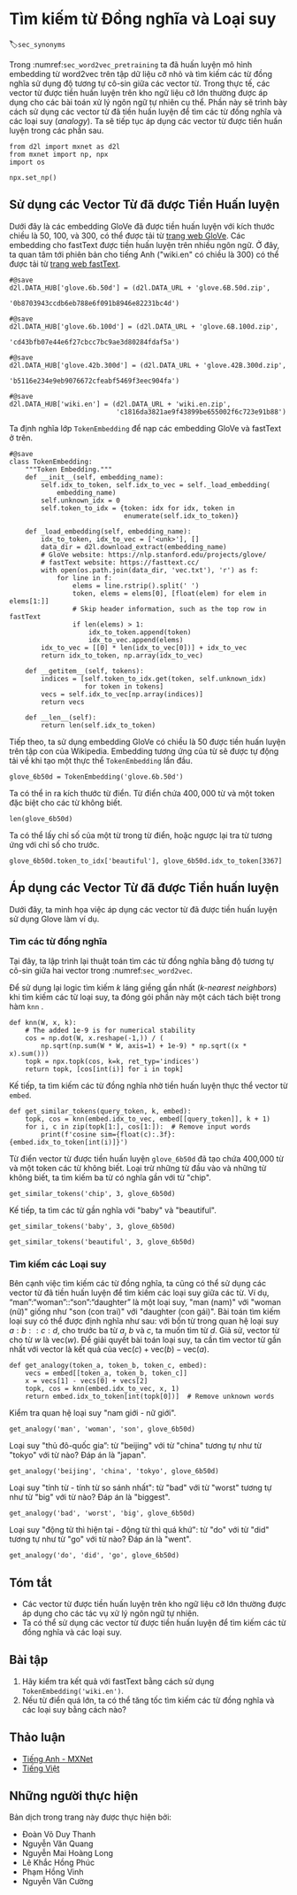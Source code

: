 <!-- ===================== Bắt đầu dịch Phần 1 ==================== -->
<!-- ========================================= REVISE - BẮT ĐẦU =================================== -->

<!--
# Finding Synonyms and Analogies
-->

# Tìm kiếm từ Đồng nghĩa và Loại suy
:label:`sec_synonyms`


<!--
In :numref:`sec_word2vec_pretraining` we trained a word2vec word embedding model on a small-scale dataset and searched for synonyms using the cosine similarity of word vectors.
In practice, word vectors pretrained on a large-scale corpus can often be applied to downstream natural language processing tasks.
This section will demonstrate how to use these pretrained word vectors to find synonyms and analogies.
We will continue to apply pretrained word vectors in subsequent sections.
-->

Trong :numref:`sec_word2vec_pretraining` ta đã huấn luyện mô hình embedding từ word2vec trên tập dữ liệu cỡ nhỏ và tìm kiếm các từ đồng nghĩa sử dụng độ tương tự cô-sin giữa các vector từ.
Trong thực tế, các vector từ được tiền huấn luyện trên kho ngữ liệu cỡ lớn thường được áp dụng cho các bài toán xử lý ngôn ngữ tự nhiên cụ thể.
Phần này sẽ trình bày cách sử dụng các vector từ đã tiền huấn luyện để tìm các từ đồng nghĩa và các loại suy (*analogy*).
Ta sẽ tiếp tục áp dụng các vector từ được tiền huấn luyện trong các phần sau.


```{.python .input}
from d2l import mxnet as d2l
from mxnet import np, npx
import os

npx.set_np()
```


<!--
## Using Pretrained Word Vectors
-->

## Sử dụng các Vector Từ đã được Tiền Huấn luyện


<!--
Below lists pretrained GloVe embeddings of dimensions 50, 100, and 300, which can be downloaded from the [GloVe website](https://nlp.stanford.edu/projects/glove/).
The pretrained fastText embeddings are available in multiple languages.
Here we consider one English version (300-dimensional "wiki.en") that can be downloaded from the [fastText website](https://fasttext.cc/).
-->

Dưới đây là các embedding GloVe đã được tiền huấn luyện với kích thước chiều là 50, 100, và 300, có thể được tải từ [trang web GloVe](https://nlp.stanford.edu/projects/glove/).
Các embedding cho fastText được tiền huấn luyện trên nhiều ngôn ngữ.
Ở đây, ta quan tâm tới phiên bản cho tiếng Anh ("wiki.en" có chiều là 300) có thể được tải từ [trang web fastText](https://fasttext.cc/).


```{.python .input  n=35}
#@save
d2l.DATA_HUB['glove.6b.50d'] = (d2l.DATA_URL + 'glove.6B.50d.zip',
                                '0b8703943ccdb6eb788e6f091b8946e82231bc4d')

#@save
d2l.DATA_HUB['glove.6b.100d'] = (d2l.DATA_URL + 'glove.6B.100d.zip',
                                 'cd43bfb07e44e6f27cbcc7bc9ae3d80284fdaf5a')

#@save
d2l.DATA_HUB['glove.42b.300d'] = (d2l.DATA_URL + 'glove.42B.300d.zip',
                                  'b5116e234e9eb9076672cfeabf5469f3eec904fa')

#@save
d2l.DATA_HUB['wiki.en'] = (d2l.DATA_URL + 'wiki.en.zip',
                           'c1816da3821ae9f43899be655002f6c723e91b88')
```


<!--
We define the following `TokenEmbedding` class to load the above pretrained Glove and fastText embeddings.
-->

Ta định nghĩa lớp `TokenEmbedding` để nạp các embedding GloVe và fastText ở trên.


```{.python .input}
#@save
class TokenEmbedding:
    """Token Embedding."""
    def __init__(self, embedding_name):
        self.idx_to_token, self.idx_to_vec = self._load_embedding(
            embedding_name)
        self.unknown_idx = 0
        self.token_to_idx = {token: idx for idx, token in
                             enumerate(self.idx_to_token)}

    def _load_embedding(self, embedding_name):
        idx_to_token, idx_to_vec = ['<unk>'], []
        data_dir = d2l.download_extract(embedding_name)
        # GloVe website: https://nlp.stanford.edu/projects/glove/
        # fastText website: https://fasttext.cc/
        with open(os.path.join(data_dir, 'vec.txt'), 'r') as f:
            for line in f:
                elems = line.rstrip().split(' ')
                token, elems = elems[0], [float(elem) for elem in elems[1:]]
                # Skip header information, such as the top row in fastText
                if len(elems) > 1:
                    idx_to_token.append(token)
                    idx_to_vec.append(elems)
        idx_to_vec = [[0] * len(idx_to_vec[0])] + idx_to_vec
        return idx_to_token, np.array(idx_to_vec)

    def __getitem__(self, tokens):
        indices = [self.token_to_idx.get(token, self.unknown_idx)
                   for token in tokens]
        vecs = self.idx_to_vec[np.array(indices)]
        return vecs

    def __len__(self):
        return len(self.idx_to_token)
```


<!--
Next, we use 50-dimensional GloVe embeddings pretrained on a subset of the Wikipedia.
The corresponding word embedding is automatically downloaded the first time we create a pretrained word embedding instance.
-->

Tiếp theo, ta sử dụng embedding GloVe có chiều là 50 được tiền huấn luyện trên tập con của Wikipedia.
Embedding tương ứng của từ sẽ được tự động tải về khi tạo một thực thể `TokenEmbedding` lần đầu.


```{.python .input  n=11}
glove_6b50d = TokenEmbedding('glove.6b.50d')
```


<!--
Output the dictionary size. The dictionary contains $400,000$ words and a special unknown token.
-->

Ta có thể in ra kích thước từ điển. Từ điển chứa $400,000$ từ và một token đặc biệt cho các từ không biết. 


```{.python .input}
len(glove_6b50d)
```


<!--
We can use a word to get its index in the dictionary, or we can get the word from its index.
-->

Ta có thể lấy chỉ số của một từ trong từ điển, hoặc ngược lại tra từ tương ứng với chỉ số cho trước.


```{.python .input  n=12}
glove_6b50d.token_to_idx['beautiful'], glove_6b50d.idx_to_token[3367]
```

<!-- ===================== Kết thúc dịch Phần 1 ===================== -->

<!-- ===================== Bắt đầu dịch Phần 2 ===================== -->

<!--
## Applying Pretrained Word Vectors
-->

## Áp dụng các Vector Từ đã được Tiền huấn luyện


<!--
Below, we demonstrate the application of pretrained word vectors, using GloVe as an example.
-->

Dưới đây, ta minh họa việc áp dụng các vector từ đã được tiền huấn luyện sử dụng Glove làm ví dụ.


<!--
### Finding Synonyms
-->

### Tìm các từ đồng nghĩa


<!--
Here, we re-implement the algorithm used to search for synonyms by cosine similarity introduced in :numref:`sec_word2vec`
-->

Tại đây, ta lập trình lại thuật toán tìm các từ đồng nghĩa bằng độ tương tự cô-sin giữa hai vector trong :numref:`sec_word2vec`.


<!--
In order to reuse the logic for seeking the $k$ nearest neighbors when seeking analogies,
we encapsulate this part of the logic separately in the `knn` ($k$-nearest neighbors) function.
-->

Để sử dụng lại logic tìm kiếm $k$ láng giềng gần nhất ($k$*-nearest neighbors*) khi tìm kiếm các từ loại suy,
ta đóng gói phần này một cách tách biệt trong hàm `knn` .


```{.python .input}
def knn(W, x, k):
    # The added 1e-9 is for numerical stability
    cos = np.dot(W, x.reshape(-1,)) / (
        np.sqrt(np.sum(W * W, axis=1) + 1e-9) * np.sqrt((x * x).sum()))
    topk = npx.topk(cos, k=k, ret_typ='indices')
    return topk, [cos[int(i)] for i in topk]
```


<!--
Then, we search for synonyms by pre-training the word vector instance `embed`.
-->

Kế tiếp, ta tìm kiếm các từ đồng nghĩa nhờ tiền huấn luyện thực thể vector từ `embed`.


```{.python .input}
def get_similar_tokens(query_token, k, embed):
    topk, cos = knn(embed.idx_to_vec, embed[[query_token]], k + 1)
    for i, c in zip(topk[1:], cos[1:]):  # Remove input words
        print(f'cosine sim={float(c):.3f}: {embed.idx_to_token[int(i)]}')
```


<!--
The dictionary of pretrained word vector instance `glove_6b50d` already created contains 400,000 words and a special unknown token.
Excluding input words and unknown words, we search for the three words that are the most similar in meaning to "chip".
-->

Từ điển vector từ được tiền huấn luyện `glove_6b50d` đã tạo chứa 400,000 từ và một token các từ không biết.
Loại trừ những từ đầu vào và những từ không biết, ta tìm kiếm ba từ có nghĩa gần với từ "chip".


```{.python .input}
get_similar_tokens('chip', 3, glove_6b50d)
```


<!--
Next, we search for the synonyms of "baby" and "beautiful".
-->

Kế tiếp, ta tìm các từ gần nghĩa với "baby" và "beautiful".


```{.python .input}
get_similar_tokens('baby', 3, glove_6b50d)
```

```{.python .input}
get_similar_tokens('beautiful', 3, glove_6b50d)
```

<!-- ===================== Kết thúc dịch Phần 2 ===================== -->

<!-- ===================== Bắt đầu dịch Phần 3 ===================== -->

<!--
### Finding Analogies
-->

### Tìm kiếm các Loại suy


<!--
In addition to seeking synonyms, we can also use the pretrained word vector to seek the analogies between words.
For example, “man”:“woman”::“son”:“daughter” is an example of analogy, “man” is to “woman” as “son” is to “daughter”.
The problem of seeking analogies can be defined as follows: for four words in the analogical relationship $a : b :: c : d$, 
given the first three words, $a$, $b$ and $c$, we want to find $d$.
Assume the word vector for the word $w$ is $\text{vec}(w)$.
To solve the analogy problem, we need to find the word vector that is most similar to the result vector of $\text{vec}(c)+\text{vec}(b)-\text{vec}(a)$.
-->

Bên cạnh việc tìm kiếm các từ đồng nghĩa, ta cũng có thể sử dụng các vector từ đã tiền huấn luyện để tìm kiếm các loại suy giữa các từ.
Ví dụ, “man”:“woman”::“son”:“daughter” là một loại suy, "man (nam)" với "woman (nữ)" giống như "son (con trai)" với "daughter (con gái)".
Bài toán tìm kiếm loại suy có thể được định nghĩa như sau: với bốn từ trong quan hệ loại suy $a : b :: c : d$, 
cho trước ba từ $a$, $b$ và $c$, ta muốn tìm từ $d$.
Giả sử, vector từ cho từ $w$ là $\text{vec}(w)$.
Để giải quyết bài toán loại suy, ta cần tìm vector từ gần nhất với vector là kết quả của $\text{vec}(c)+\text{vec}(b)-\text{vec}(a)$.


```{.python .input}
def get_analogy(token_a, token_b, token_c, embed):
    vecs = embed[[token_a, token_b, token_c]]
    x = vecs[1] - vecs[0] + vecs[2]
    topk, cos = knn(embed.idx_to_vec, x, 1)
    return embed.idx_to_token[int(topk[0])]  # Remove unknown words
```


<!--
Verify the "male-female" analogy.
-->

Kiểm tra quan hệ loại suy "nam giới - nữ giới".


```{.python .input  n=18}
get_analogy('man', 'woman', 'son', glove_6b50d)
```


<!--
“Capital-country” analogy: "beijing" is to "china" as "tokyo" is to what? The answer should be "japan".
-->

Loại suy "thủ đô-quốc gia”: từ "beijing" với từ "china" tương tự như từ "tokyo" với từ nào? Đáp án là "japan".


```{.python .input  n=19}
get_analogy('beijing', 'china', 'tokyo', glove_6b50d)
```


<!--
"Adjective-superlative adjective" analogy: "bad" is to "worst" as "big" is to what? The answer should be "biggest".
-->

Loại suy "tính từ - tính từ so sánh nhất": từ "bad" với từ "worst" tương tự như từ "big" với từ nào? Đáp án là "biggest".


```{.python .input  n=20}
get_analogy('bad', 'worst', 'big', glove_6b50d)
```


<!--
"Present tense verb-past tense verb" analogy: "do" is to "did" as "go" is to what? The answer should be "went".
-->

Loại suy "động từ thì hiện tại - động từ thì quá khứ": từ "do" với từ "did" tương tự như từ "go" với từ nào? Đáp án là "went".


```{.python .input  n=21}
get_analogy('do', 'did', 'go', glove_6b50d)
```


## Tóm tắt

<!--
* Word vectors pre-trained on a large-scale corpus can often be applied to downstream natural language processing tasks.
* We can use pre-trained word vectors to seek synonyms and analogies.
-->

* Các vector từ được tiền huấn luyện trên kho ngữ liệu cỡ lớn thường được áp dụng cho các tác vụ xử lý ngôn ngữ tự nhiên.
* Ta có thể sử dụng các vector từ được tiền huấn luyện để tìm kiếm các từ đồng nghĩa và các loại suy.

## Bài tập

<!--
1. Test the fastText results using `TokenEmbedding('wiki.en')`.
2. If the dictionary is extremely large, how can we accelerate finding synonyms and analogies?
-->

1. Hãy kiểm tra kết quả với fastText bằng cách sử dụng `TokenEmbedding('wiki.en')`.
2. Nếu từ điển quá lớn, ta có thể tăng tốc tìm kiếm các từ đồng nghĩa và các loại suy bằng cách nào?


<!-- ===================== Kết thúc dịch Phần 3 ===================== -->
<!-- ========================================= REVISE - KẾT THÚC ===================================-->


## Thảo luận
* [Tiếng Anh - MXNet](https://discuss.d2l.ai/t/387)
* [Tiếng Việt](https://forum.machinelearningcoban.com/c/d2l)


## Những người thực hiện
Bản dịch trong trang này được thực hiện bởi:
<!--
Tác giả của mỗi Pull Request điền tên mình và tên những người review mà bạn thấy
hữu ích vào từng phần tương ứng. Mỗi dòng một tên, bắt đầu bằng dấu `*`.
Tên đầy đủ của các reviewer có thể được tìm thấy tại https://github.com/aivivn/d2l-vn/blob/master/docs/contributors_info.md
-->

* Đoàn Võ Duy Thanh
* Nguyễn Văn Quang
* Nguyễn Mai Hoàng Long
* Lê Khắc Hồng Phúc
* Phạm Hồng Vinh
* Nguyễn Văn Cường